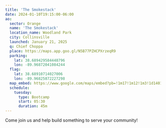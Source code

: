 ```yaml
---
title: 'The Smokestack'
date: 2024-01-10T19:15:00-06:00
ao:
  sector: Orange
  name: 'The Smokestack'
  location_name: Woodland Park
  city: Collinsville
  launched: January 21, 2025
  q: Chief Choppa
  place: https://maps.app.goo.gl/N5B77PZHCPXrzeqR9
  parking:
    lat: 38.689429584448796
    lon: -89.96872041084244
  flag:
    lat: 38.68910714027006
    lon: -89.96825872227298
  map_embed: https://www.google.com/maps/embed?pb=!1m17!1m12!1m3!1d1401.6626276115717!2d-89.96925520524381!3d38.68892559690995!2m3!1f0!2f0!3f0!3m2!1i1024!2i768!4f13.1!3m2!1m1!2zMzjCsDQxJzIwLjUiTiA4OcKwNTgnMDUuOCJX!5e1!3m2!1sen!2sus!4v1755044676360!5m2!1sen!2sus
  schedule:
    tuesday:
      type: Bootcamp
      start: 05:30
      duration: 45m
---
```

Come join us and help build something to serve your community!
